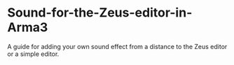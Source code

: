 # Sound-for-the-Zeus-editor-in-Arma3
A guide for adding your own sound effect from a distance to the Zeus editor or a simple editor.
